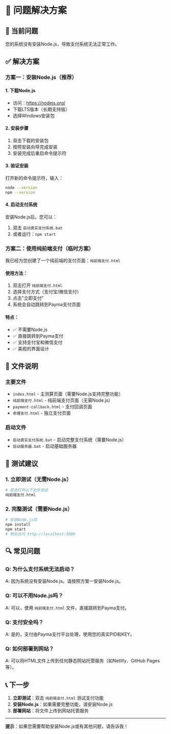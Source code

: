 # 🔧 问题解决方案

## 🚨 当前问题
您的系统没有安装Node.js，导致支付系统无法正常工作。

## ✅ 解决方案

### 方案一：安装Node.js（推荐）

#### 1. 下载Node.js
- 访问：https://nodejs.org/
- 下载LTS版本（长期支持版）
- 选择Windows安装包

#### 2. 安装步骤
1. 双击下载的安装包
2. 按照安装向导完成安装
3. 安装完成后重启命令提示符

#### 3. 验证安装
打开新的命令提示符，输入：
```bash
node --version
npm --version
```

#### 4. 启动支付系统
安装Node.js后，您可以：
1. 双击 `启动真实支付系统.bat`
2. 或者运行：`npm start`

### 方案二：使用纯前端支付（临时方案）

我已经为您创建了一个纯前端的支付页面：`纯前端支付.html`

#### 使用方法：
1. 双击打开 `纯前端支付.html`
2. 选择支付方式（支付宝/微信支付）
3. 点击"立即支付"
4. 系统会自动跳转到Payma支付页面

#### 特点：
- ✅ 不需要Node.js
- ✅ 直接跳转到Payma支付
- ✅ 支持支付宝和微信支付
- ✅ 美观的界面设计

## 📁 文件说明

### 主要文件
- `index.html` - 主测算页面（需要Node.js支持完整功能）
- `纯前端支付.html` - 纯前端支付页面（无需Node.js）
- `payment-callback.html` - 支付回调页面
- `命理支付.html` - 独立支付页面

### 启动文件
- `启动真实支付系统.bat` - 启动完整支付系统（需要Node.js）
- `启动服务器.bat` - 启动基础服务器

## 🧪 测试建议

### 1. 立即测试（无需Node.js）
```bash
# 双击打开以下文件测试
纯前端支付.html
```

### 2. 完整测试（需要Node.js）
```bash
# 安装Node.js后
npm install
npm start
# 然后访问 http://localhost:3000
```

## 🔍 常见问题

### Q: 为什么支付系统无法启动？
A: 因为系统没有安装Node.js。请按照方案一安装Node.js。

### Q: 可以不用Node.js吗？
A: 可以，使用 `纯前端支付.html` 文件，直接跳转到Payma支付。

### Q: 支付安全吗？
A: 是的，支付由Payma支付平台处理，使用您的真实PID和KEY。

### Q: 如何部署到网站？
A: 可以将HTML文件上传到任何静态网站托管服务（如Netlify、GitHub Pages等）。

## 📞 下一步

1. **立即测试**：双击 `纯前端支付.html` 测试支付功能
2. **安装Node.js**：如果需要完整功能，请安装Node.js
3. **部署网站**：将文件上传到网站托管服务

---

**提示**：如果您需要帮助安装Node.js或有其他问题，请告诉我！ 